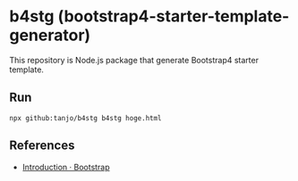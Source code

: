 # b4stg (bootstrap4-starter-template-generator)

This repository is Node.js package that generate Bootstrap4 starter template.

## Run

```
npx github:tanjo/b4stg b4stg hoge.html
```

## References

- [Introduction · Bootstrap](https://getbootstrap.com/docs/4.4/getting-started/introduction/)

